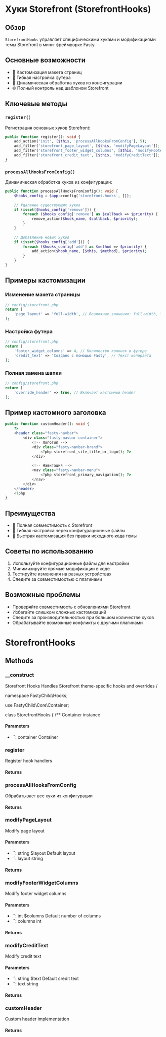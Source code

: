 # Хуки Storefront (StorefrontHooks)

## Обзор

`StorefrontHooks` управляет специфическими хуками и модификациями темы Storefront в мини-фреймворке Fasty.

## Основные возможности

- 🎨 Кастомизация макета страниц
- 🔧 Гибкая настройка футера
- 🚀 Динамическая обработка хуков из конфигурации
- 🌐 Полный контроль над шаблоном Storefront

## Ключевые методы

### `register()`

Регистрация основных хуков Storefront:

```php
public function register(): void {
    add_action('init', [$this, 'processAllHooksFromConfig'], 5);
    add_filter('storefront_page_layout', [$this, 'modifyPageLayout']);
    add_filter('storefront_footer_widget_columns', [$this, 'modifyFooterWidgetColumns']);
    add_filter('storefront_credit_text', [$this, 'modifyCreditText']);
}
```

### `processAllHooksFromConfig()`

Динамическая обработка хуков из конфигурации:

```php
public function processAllHooksFromConfig(): void {
    $hooks_config = $app->config('storefront.hooks', []);
    
    // Удаление существующих хуков
    if (isset($hooks_config['remove'])) {
        foreach ($hooks_config['remove'] as $callback => $priority) {
            remove_action($hook_name, $callback, $priority);
        }
    }
    
    // Добавление новых хуков
    if (isset($hooks_config['add'])) {
        foreach ($hooks_config['add'] as $method => $priority) {
            add_action($hook_name, [$this, $method], $priority);
        }
    }
}
```

## Примеры кастомизации

### Изменение макета страницы

```php
// config/storefront.php
return [
    'page_layout' => 'full-width', // Возможные значения: full-width, left-sidebar, right-sidebar
];
```

### Настройка футера

```php
// config/storefront.php
return [
    'footer_widget_columns' => 4, // Количество колонок в футере
    'credit_text' => 'Создано с помощью Fasty', // Текст копирайта
];
```

### Полная замена шапки

```php
// config/storefront.php
return [
    'override_header' => true, // Включает кастомный header
];
```

## Пример кастомного заголовка

```php
public function customHeader(): void {
    ?>
    <header class="fasty-navbar">
        <div class="fasty-navbar-container">
            <!-- Логотип -->
            <div class="fasty-navbar-brand">
                <?php storefront_site_title_or_logo(); ?>
            </div>
            
            <!-- Навигация -->
            <nav class="fasty-navbar-menu">
                <?php storefront_primary_navigation(); ?>
            </nav>
        </div>
    </header>
    <?php
}
```

## Преимущества

- 🔌 Полная совместимость с Storefront
- 🧩 Гибкая настройка через конфигурационные файлы
- 🚀 Быстрая кастомизация без правки исходного кода темы

## Советы по использованию

1. Используйте конфигурационные файлы для настройки
2. Минимизируйте прямые модификации в коде
3. Тестируйте изменения на разных устройствах
4. Следите за совместимостью с плагинами

## Возможные проблемы

- Проверяйте совместимость с обновлениями Storefront
- Избегайте слишком сложных кастомизаций
- Следите за производительностью при большом количестве хуков
- Обрабатывайте возможные конфликты с другими плагинами

# StorefrontHooks

<!-- @doc-source: StorefrontHooks -->


## Methods

### __construct
<!-- @doc-source: StorefrontHooks.__construct -->
Storefront Hooks
Handles Storefront theme-specific hooks and overrides
/

namespace FastyChild\Hooks;

use FastyChild\Core\Container;

class StorefrontHooks {
/**
Container instance

#### Parameters

- ``: container Container

### register
<!-- @doc-source: StorefrontHooks.register -->
Register hook handlers

#### Returns



### processAllHooksFromConfig
<!-- @doc-source: StorefrontHooks.processAllHooksFromConfig -->
Обрабатывает все хуки из конфигурации

#### Returns



### modifyPageLayout
<!-- @doc-source: StorefrontHooks.modifyPageLayout -->
Modify page layout

#### Parameters

- ``: string $layout Default layout
- ``: layout string

#### Returns



### modifyFooterWidgetColumns
<!-- @doc-source: StorefrontHooks.modifyFooterWidgetColumns -->
Modify footer widget columns

#### Parameters

- ``: int $columns Default number of columns
- ``: columns int

#### Returns



### modifyCreditText
<!-- @doc-source: StorefrontHooks.modifyCreditText -->
Modify credit text

#### Parameters

- ``: string $text Default credit text
- ``: text string

#### Returns



### customHeader
<!-- @doc-source: StorefrontHooks.customHeader -->
Custom header implementation

#### Returns



